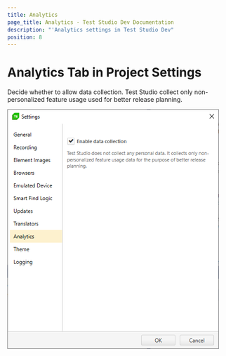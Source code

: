 ```yaml
---
title: Analytics
page_title: Analytics - Test Studio Dev Documentation
description: "'Analytics settings in Test Studio Dev"
position: 8
---
```

# Analytics Tab in Project Settings

Decide whether to allow data collection. Test Studio collect only non-personalized feature usage used for better release planning.

![Analytics][1]

[1]: images/analytics/fig1.png